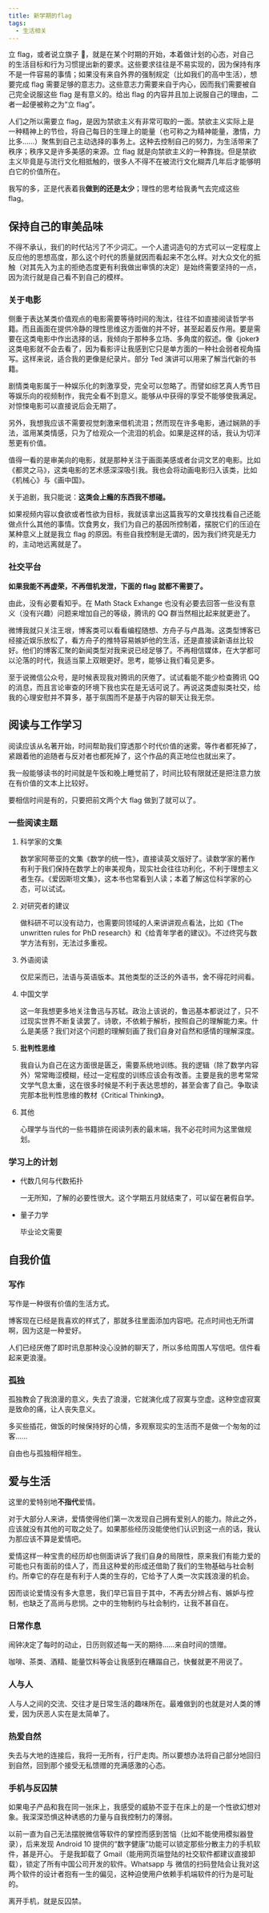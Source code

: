 ```yaml
---
title: 新学期的flag
tags:
  - 生活相关
---
```


立 flag，或者说立旗子 🚩，就是在某个时期的开始，本着做计划的心态，对自己的生活目标和行为习惯提出新的要求。这些要求往往是不易实现的，因为保持有序不是一件容易的事情；如果没有来自外界的强制规定（比如我们的高中生活），想要完成 flag 需要足够的意志力。这些意志力需要来自于内心，因而我们需要被自己完全说服这些 flag 是有意义的。给出 flag 的内容并且加上说服自己的理由，二者一起便被称之为“立 flag”。

人们之所以需要立 flag，是因为禁欲主义有非常可取的一面。禁欲主义实际上是一种精神上的节俭，将自己每日的生理上的能量（也可称之为精神能量，激情，力比多……）聚焦到自己主动选择的事务上。这种去控制自己的努力，为生活带来了秩序；秩序又是许多美感的来源。立 flag 就是向禁欲主义的一种靠拢。但是禁欲主义毕竟是与流行文化相抵触的，很多人不得不在被流行文化糊弄几年后才能够明白它的价值所在。

我写的多，正是代表着我**做到的还是太少**；理性的思考给我勇气去完成这些 flag。

## 保持自己的审美品味

不得不承认，我们的时代玷污了不少词汇。一个人遣词造句的方式可以一定程度上反应他的思想高度，那么这个时代的质量就因而看起来不怎么样。对大众文化的抵触（对其先入为主的拒绝态度更有利我做出审慎的决定）是始终需要坚持的一点，因为流行就是自己看不到自己的模样。

### 关于电影

侧重于表达某类价值观点的电影需要等待时间的淘汰，往往不如直接阅读哲学书籍。而且画面在提供冷静的理性思维这方面做的并不好，甚至起着反作用。要是需要在这类电影中作出选择的话，我倾向于那种多立场、多角度的叙述。像《joker》这类电影就不会去看了，因为看影评让我感到它只是单方面的一种社会弱者视角描写。这样来说，适合我的更像是纪录片。部分 Ted 演讲可以用来了解当代新的书籍。

剧情类电影属于一种娱乐化的刺激享受，完全可以忽略了。而譬如综艺真人秀节目等娱乐向的视频制作，我完全看不到意义。能够从中获得的享受不能够使我满足。对惊悚电影可以直接说后会无期了。

另外，我想我应该不需要视觉刺激来借机流泪；然而现在许多电影，通过娴熟的手法，滥用某类情感，只为了给观众一个流泪的机会。如果是这样的话，我认为切洋葱更有价值。

值得一看的是审美向的电影，就是那种关注于画面美感或者台词文艺的电影。比如《都灵之马》，这类电影的艺术感深深吸引我。我也会将动画电影归入该类，比如《机械心》与《画中国》。

关于追剧，我只能说：**这类会上瘾的东西我不想碰。**

如果视频内容以食欲或者性欲为目标，我就该拿出这篇我写的文章找找看自己还能做点什么其他的事情。饮食男女，我们为自己的基因所控制着，摆脱它们的压迫在某种意义上就是我立 flag 的原因。有些自我控制是无谓的，因为我们终究是无力的，主动地远离就是了。

### 社交平台

**如果我能不再虚荣，不再借机发泄，下面的 flag 就都不需要了。**

由此，没有必要看知乎。在 Math Stack Exhange 也没有必要去回答一些没有意义（没有兴趣）问题来增加自己的等级，腾讯的 QQ 群当然相比起来就更逊了。

微博我就只关注王垠，博客类可以看看编程随想、方舟子与卢昌海。这类型博客已经接近娱乐放松了，看方舟子的推特容易嫉妒他的生活，还是直接读新语丝比较好。他们的博客汇聚的新闻类型对我来说已经足够了。不再相信媒体，在大学都可以沦落的时代，我适当蒙上双眼更好。思考，能够让我们看见更多。

至于说微信公众号，是时候表现我对腾讯的厌倦了。试试看能不能少检查腾讯 QQ 的消息，而且言论审查的环境下我也实在是无话可说了。再说这类虚拟类社交，给我的心理安慰并不算多，基于氛围而不是基于内容的聊天让我无奈。

## 阅读与工作学习

阅读应该从名著开始，时间帮助我们穿透那个时代价值的迷雾。等作者都死掉了，紧跟着他的追随者与反对者也都死掉了，这个作品的真正地位也就出来了。

我一般能够读书的时间就是午饭和晚上睡觉前了，时间比较有限就还是把注意力放在有价值的文本上比较好。

要相信时间是有的，只要把前文两个大 flag 做到了就可以了。

### 一些阅读主题

1. 科学家的文集

   数学家阿蒂亚的文集《数学的统一性》，直接读英文版好了。读数学家的著作有利于我们保持在数学上的审美视角，现实社会往往功利化，不利于理想主义者生存。《爱因斯坦文集》，这本书也常看到人读；本着了解这位科学家的心态，可以试试。

1. 对研究者的建议

   做科研不可以没有动力，也需要同领域的人来讲讲观点看法，比如《The unwritten rules for PhD research》和《给青年学者的建议》。不过终究与数学方法有别，无法过多重视。

1. 外语阅读

   仅尼采而已，法语与英语版本。其他类型的泛泛的外语书，舍不得花时间看。

1. 中国文学

   这一年我想更多地关注鲁迅与苏轼。政治上该说的，鲁迅基本都说过了，只不过现实世界不断复读罢了。诗歌，不依赖于解析，按照自己的理解能力来。什么是美感？我们对这个问题的理解刻画了我们自身对自然和感情的理解深度。

1. **批判性思维**

   我自认为自己在这方面很是匮乏，需要系统地训练。我的逻辑（除了数学内容外）常常晦涩模糊，经过一定程度的训练应该会有改善。主要是我的思考常常文学气息太重，这在很多时候是不利于表达思想的，甚至会害了自己。争取读完那本批判性思维的教材《Critical Thinking》。

1. 其他

   心理学与当代的一些书籍排在阅读列表的最末端，我不必花时间为这里做规划。

### 学习上的计划

- 代数几何与代数拓扑

  一无所知，了解的必要性很大。这个学期五月就结束了，可以留在暑假自学。

- 量子力学

  毕业论文需要

## 自我价值

### 写作

写作是一种很有价值的生活方式。

博客现在已经是我喜欢的样式了，那就多往里面添加内容吧。花点时间也无所谓啊，因为这是一种爱好。

人们已经厌倦了即时讯息那种没心没肺的聊天了，所以多给周围人写信吧。信件看起来更浪漫。

### 孤独

孤独教会了我浪漫的意义，失去了浪漫，它就演化成了寂寞与空虚。这种空虚寂寞是致命的痛，让人丧失意义。

多买些插花，做饭的时候保持好的心情，多观察现实的生活而不是做一个匆匆的过客……

自由也与孤独相伴相生。

## 爱与生活

这里的爱特别地**不指代**爱情。

对于大部分人来讲，爱情使得他们第一次发现自己拥有爱别人的能力。除此之外，应该就没有其他的可取之处了。如果那些经历没能使他们认识到这一点的话，我认为那应该不算是爱情吧。

爱情这样一种宝贵的经历却也侧面讲诉了我们自身的局限性，原来我们有能力爱的可能也只有面前的佳人了，而且这种爱的形成还借助了我们的生物基础与社会制约。所幸它的存在是有利于人类的生存的，它给予了人类一次实践浪漫的机会。

因而谈论爱情没有多大意思，我们早已盲目于其中，不再去分辨占有、嫉妒与控制，也缺乏了高尚与悲悯。之中的生物制约与社会制约，让我不甚自在。

### 日常作息

闹钟决定了每时的动止，日历则叙述每一天的期待……来自时间的馈赠。

咖啡、茶类、酒精、能量饮料等会让我感到在糟蹋自己，快餐就更不用说了。

### 人与人

人与人之间的交流、交往才是日常生活的趣味所在。最难做到的也就是对人类的博爱，因为厌恶人实在是太简单了。

### 热爱自然

失去与大地的连接后，我将一无所有，行尸走肉。所以要想办法将自己部分地回归到自然，回到那个接受无私馈赠的充满感激的心态。

### 手机与反囚禁

如果电子产品和我在同一张床上，我感受的威胁不亚于在床上的是一个性欲幻想对象。我深深恐惧这种诱惑的力量与自我控制力的薄弱。

以前一直为自己无法摆脱微信等软件的掌控而感到苦恼（比如不能使用模拟器登录），后来发现 Android 10 提供的“数字健康”功能可以锁定那些分散主力的手机软件，甚是开心。
于是我卸载了 Gmail（能用网页端登陆的社交软件都建议直接卸载），锁定了所有中国公司开发的软件。Whatsapp 与 微信的扫码登陆会让我对这两个软件的设计者抱有一生的偏见，这种迫使用户依赖手机端软件的行为是可耻的。

离开手机，就是反囚禁。
